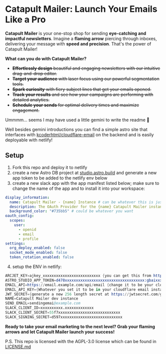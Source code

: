 # Catapult Mailer: Launch Your Emails Like a Pro 

**Catapult Mailer** is your one-stop shop for sending **eye-catching and impactful newsletters**.  Imagine a **flaming arrow** piercing through inboxes, delivering your message with **speed and precision**. That's the power of Catapult Mailer!

**What can you do with Catapult Mailer?**

 * ~~**Effortlessly design** beautiful and engaging newsletters with our intuitive drag-and-drop editor.~~
* ~~**Target your audience** with laser focus using our powerful segmentation tools.~~
* ~~**Spark curiosity** with fiery subject lines that get your emails opened.~~
* ~~**Track your results** and see how your campaigns are performing with detailed analytics.~~
* ~~**Schedule your sends** for optimal delivery times and maximize engagement.~~

Ummmm... seems I may have used a little gemini to write the readme :shushing_face:  

Well besides gemini introductions you can find a simple astro site that interfaces with [kcoderhtml/cloudflare-email](https://github.com/kcoderhtml/cloudflare-email) on the backend and is easily deployable with netlify!

## Setup
1. Fork this repo and deploy it to netlify
2. create a new Astro DB project at [studio.astro.build](https://studio.astro.build/) and generate a new app token to be added to the netlify env below
3. create a new slack app with the app manifest listed below; make sure to change the name of the app and to install it into your workspace:
```yaml
display_information:
  name: Catapult Mailer - {name} Instance # can be whatever this is just what I use
  description: The OAuth Provider for the {name} Catapult Mailer instance # same here
  background_color: "#735bb5" # could be whatever you want
oauth_config:
  scopes:
    user:
      - openid
      - email
      - profile
settings:
  org_deploy_enabled: false
  socket_mode_enabled: false
  token_rotation_enabled: false
```
4. setup the ENV in netlify:
```s
ARCJET_KEY=ajkey_xxxxxxxxxxxxxxxxxxxxxxxxxx {you can get this from https://arcjet.com/}
ASTRO_STUDIO_APP_TOKEN=d478xxxxxxxxxxxxxxxxxxxxxxxxxxxxxxxxxxxx:gbaixxxxxxxxxxxxxxxxxxxxxxxx:gbaixxxxxxxxxxxxxxxxxxxxxxxx {you can get this from your astro db project}
EMAIL_API=https://email.example.com/api/email {change it to be your cloudflare email instance but always add the /api/email on the end of your base domain}
EMAIL_API_KEY={Whatever you set it to be in your cloudflare email instance}
JWT_SECRET={generate a new 256 length secret at https://jwtsecret.com/generate or with `openssl rand -hex 256`}
NAME=Catapult Mailer dev instance
SEND_EMAIL=sendingemai@example.com
SLACK_CLIENT_ID=xxxxxxxxxx.xxxxxxxxxxxxx
SLACK_CLIENT_SECRET=55f7xxxxxxxxxxxxxxxxxxxxxxxxxxxx
SLACK_SIGNING_SECRET=d597xxxxxxxxxxxxxxxxxxxxxxxxxxxx
```

**Ready to take your email marketing to the next level? Grab your flaming arrows and let Catapult Mailer launch your success!**

P.S. This repo is licensed with the AGPL-3.0 license which can be found in [LICENSE.md](/LICENSE.md)